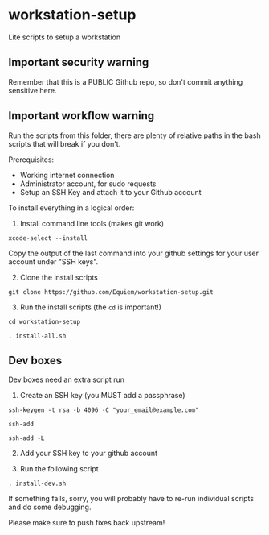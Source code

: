 # workstation-setup
Lite scripts to setup a workstation

## Important security warning

Remember that this is a PUBLIC Github repo, so don't commit anything sensitive here.

## Important workflow warning

Run the scripts from this folder, there are plenty of relative paths in the bash scripts that will break if you don't.

Prerequisites:

- Working internet connection
- Administrator account, for sudo requests
- Setup an SSH Key and attach it to your Github account

To install everything in a logical order:

1. Install command line tools (makes git work)

`xcode-select --install`

Copy the output of the last command into your github settings for your user account under "SSH keys".

2. Clone the install scripts

`git clone https://github.com/Equiem/workstation-setup.git`

3. Run the install scripts (the `cd` is important!)

`cd workstation-setup`

`. install-all.sh`

## Dev boxes

Dev boxes need an extra script run

1. Create an SSH key (you MUST add a passphrase)

`ssh-keygen -t rsa -b 4096 -C "your_email@example.com"`

`ssh-add`

`ssh-add -L`

2. Add your SSH key to your github account

3. Run the following script

`. install-dev.sh`

If something fails, sorry, you will probably have to re-run individual scripts and do some debugging.

Please make sure to push fixes back upstream!
